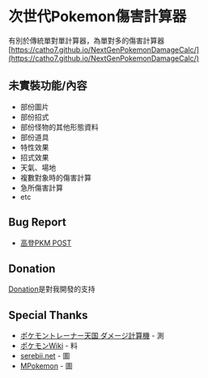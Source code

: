# 次世代Pokemon傷害計算器
有別於傳統單對單計算器，為單對多的傷害計算器  
[https://catho7.github.io/NextGenPokemonDamageCalc/](https://catho7.github.io/NextGenPokemonDamageCalc/)

## 未實裝功能/內容
* 部份圖片
* 部份招式
* 部份怪物的其他形態資料
* 部份道具
* 特性效果
* 招式效果
* 天氣、場地
* 複數對象時的傷害計算
* 急所傷害計算
* etc

## Bug Report
* [高登PKM POST](https://m.hkgolden.com/view.aspx?message=6996022)

## Donation
[Donation](https://www.paypal.com/cgi-bin/webscr?cmd=_s-xclick&hosted_button_id=PAGW77ASG7VHY&source=url)是對我開發的支持

## Special Thanks
* [ポケモントレーナー天国 ダメージ計算機]() - 測
* [ポケモンWiki](http://wiki.ポケモン.com/wiki/%E3%83%A1%E3%82%A4%E3%83%B3%E3%83%9A%E3%83%BC%E3%82%B8) - 料
* [serebii.net](https://www.serebii.net/) - 圖
* [MPokemon](http://mpokemon.com) - 圖